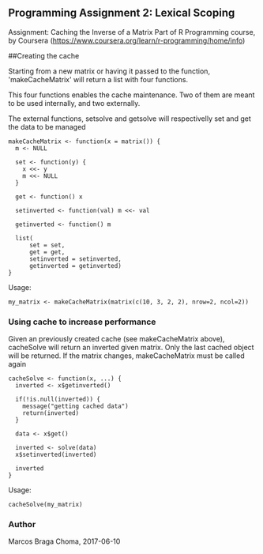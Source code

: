 ## Programming Assignment 2: Lexical Scoping
Assignment: Caching the Inverse of a Matrix
Part of R Programming course, by Coursera (https://www.coursera.org/learn/r-programming/home/info)

##Creating the cache

Starting from a new matrix or having it passed to the function, 'makeCacheMatrix' will return a list with four functions.

This four functions enables the cache maintenance. Two of them are meant to be used internally, and two externally.

The external functions, setsolve and getsolve will respectivelly set and get the data to be managed

    makeCacheMatrix <- function(x = matrix()) {
      m <- NULL
      
      set <- function(y) {
        x <<- y
        m <<- NULL
      }
      
      get <- function() x
      
      setinverted <- function(val) m <<- val
      
      getinverted <- function() m
      
      list(
          set = set,
          get = get,
          setinverted = setinverted,
          getinverted = getinverted)
    }
    
Usage:

    my_matrix <- makeCacheMatrix(matrix(c(10, 3, 2, 2), nrow=2, ncol=2))


### Using cache to increase performance

Given an previously created cache (see makeCacheMatrix above), cacheSolve will return an inverted given matrix.
Only the last cached object will be returned. If the matrix changes, makeCacheMatrix must be called again

    cacheSolve <- function(x, ...) {
      inverted <- x$getinverted()
      
      if(!is.null(inverted)) {
        message("getting cached data")
        return(inverted)
      }
      
      data <- x$get()
      
      inverted <- solve(data)
      x$setinverted(inverted)
      
      inverted
    }

Usage:

    cacheSolve(my_matrix)

### Author

Marcos Braga Choma, 2017-06-10